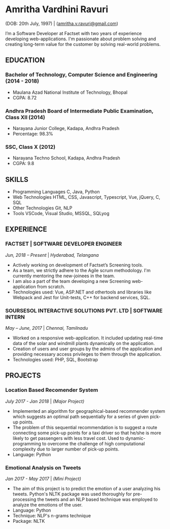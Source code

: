 # Amritha Vardhini Ravuri
(DOB: 20th July, 1997) | (amritha.v.ravuri@gmail.com)

I’m a Software Developer at Factset with two years of experience developing web-applications. I'm passionate about problem solving and creating long-term value for the customer by solving real-world problems. 

## EDUCATION

### Bachelor of Technology, Computer Science and Engineering (2014 - 2018)
 - Maulana Azad National Institute of Technology, Bhopal
 - CGPA: 8.72

### Andhra Pradesh Board of Intermediate Public Examination, Class XII (2014)
 - Narayana Junior College, Kadapa, Andhra Pradesh
 - Percentage: 98.3%

### SSC, Class X (2012)
 - Narayana Techno School, Kadapa, Andhra Pradesh
 - CGPA: 9.8
 
## SKILLS

 - Programming Languages      C, Java, Python
 - Web Technologies           HTML, CSS, Javascript, Typescript, Vue, jQuery, C, SQL
 - Other Technologies         Git, NLP
 - Tools                      VSCode, Visual Studio, MSSQL, SQLyog
 
## EXPERIENCE
### FACTSET | SOFTWARE DEVELOPER ENGINEER 
*Jun, 2018 – Present* | *Hyderabad, Telangana*
- Actively working on development of Factset’s Screening tools.
- As a team, we strictly adhere to the Agile scrum methodology. I'm currently mentoring the new-joinees in the team.
- I am also a part of the team developing a new Screening web-application from
scratch.
- Technologies used: Vue, ASP.NET and othertools and libraries like Webpack
and Jest for Unit-tests, C++ for backend services, SQL.

### SOURSESOL INTERACTIVE SOLUTIONS PVT. LTD | SOFTWARE INTERN
*May – June, 2017* | *Chennai, Tamilnadu*
- Worked on a responsive web-application. It included updating real-time data of
the solar and windmill plants dynamically on the application.
- Creation of users and user groups by the admins of the application and
providing necessary access privileges to them through the application.
- Technologies used: PHP, SQL, Bootstrap


## PROJECTS

### Location Based Recomender System 
*July 2017 - Jan 2018* | *(Major Project)*
- Implemented an algorithm for geographical-based recommender system which suggests an optimal path sequentially for a series of given pick-up points. 
- The problem of this sequential recommendation is to suggest a route connecting some pick-up points for a taxi driver so that he/she is more likely to get passengers with less travel cost. Used to dynamic-programming to overcome the challenge of high computational complexity due to larger number of pick-up points.
- Language: Python


### Emotional Analysis on Tweets 
*Jan 2017 - May 2017* | *(Mini Project)*
- The aim of this project is to predict the emotion of a user analyzing his tweets. Python's NLTK package was used thoroughly for pre-processing the tweets and an NLP based technique was employed to analyze the emotions of the user.
- Language: Python
- Technique: NLP's n-grams technique
- Package: NLTK

